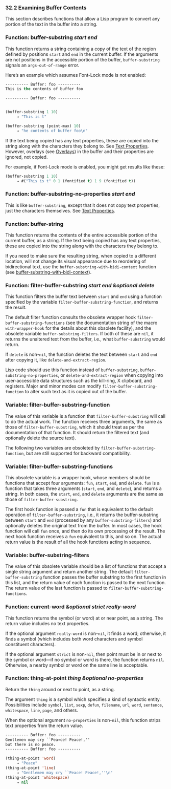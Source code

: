 

### 32.2 Examining Buffer Contents

This section describes functions that allow a Lisp program to convert any portion of the text in the buffer into a string.

### Function: **buffer-substring** *start end*

This function returns a string containing a copy of the text of the region defined by positions `start` and `end` in the current buffer. If the arguments are not positions in the accessible portion of the buffer, `buffer-substring` signals an `args-out-of-range` error.

Here’s an example which assumes Font-Lock mode is not enabled:

```lisp
---------- Buffer: foo ----------
This is the contents of buffer foo

---------- Buffer: foo ----------
```

```lisp
```

```lisp
(buffer-substring 1 10)
     ⇒ "This is t"
```

```lisp
(buffer-substring (point-max) 10)
     ⇒ "he contents of buffer foo\n"
```

If the text being copied has any text properties, these are copied into the string along with the characters they belong to. See [Text Properties](Text-Properties.html). However, overlays (see [Overlays](Overlays.html)) in the buffer and their properties are ignored, not copied.

For example, if Font-Lock mode is enabled, you might get results like these:

```lisp
(buffer-substring 1 10)
     ⇒ #("This is t" 0 1 (fontified t) 1 9 (fontified t))
```

### Function: **buffer-substring-no-properties** *start end*

This is like `buffer-substring`, except that it does not copy text properties, just the characters themselves. See [Text Properties](Text-Properties.html).

### Function: **buffer-string**

This function returns the contents of the entire accessible portion of the current buffer, as a string. If the text being copied has any text properties, these are copied into the string along with the characters they belong to.

If you need to make sure the resulting string, when copied to a different location, will not change its visual appearance due to reordering of bidirectional text, use the `buffer-substring-with-bidi-context` function (see [buffer-substring-with-bidi-context](Bidirectional-Display.html)).

### Function: **filter-buffer-substring** *start end \&optional delete*

This function filters the buffer text between `start` and `end` using a function specified by the variable `filter-buffer-substring-function`, and returns the result.

The default filter function consults the obsolete wrapper hook `filter-buffer-substring-functions` (see the documentation string of the macro `with-wrapper-hook` for the details about this obsolete facility), and the obsolete variable `buffer-substring-filters`. If both of these are `nil`, it returns the unaltered text from the buffer, i.e., what `buffer-substring` would return.

If `delete` is non-`nil`, the function deletes the text between `start` and `end` after copying it, like `delete-and-extract-region`.

Lisp code should use this function instead of `buffer-substring`, `buffer-substring-no-properties`, or `delete-and-extract-region` when copying into user-accessible data structures such as the kill-ring, X clipboard, and registers. Major and minor modes can modify `filter-buffer-substring-function` to alter such text as it is copied out of the buffer.

### Variable: **filter-buffer-substring-function**

The value of this variable is a function that `filter-buffer-substring` will call to do the actual work. The function receives three arguments, the same as those of `filter-buffer-substring`, which it should treat as per the documentation of that function. It should return the filtered text (and optionally delete the source text).

The following two variables are obsoleted by `filter-buffer-substring-function`, but are still supported for backward compatibility.

### Variable: **filter-buffer-substring-functions**

This obsolete variable is a wrapper hook, whose members should be functions that accept four arguments: `fun`, `start`, `end`, and `delete`. `fun` is a function that takes three arguments (`start`, `end`, and `delete`), and returns a string. In both cases, the `start`, `end`, and `delete` arguments are the same as those of `filter-buffer-substring`.

The first hook function is passed a `fun` that is equivalent to the default operation of `filter-buffer-substring`, i.e., it returns the buffer-substring between `start` and `end` (processed by any `buffer-substring-filters`) and optionally deletes the original text from the buffer. In most cases, the hook function will call `fun` once, and then do its own processing of the result. The next hook function receives a `fun` equivalent to this, and so on. The actual return value is the result of all the hook functions acting in sequence.

### Variable: **buffer-substring-filters**

The value of this obsolete variable should be a list of functions that accept a single string argument and return another string. The default `filter-buffer-substring` function passes the buffer substring to the first function in this list, and the return value of each function is passed to the next function. The return value of the last function is passed to `filter-buffer-substring-functions`.

### Function: **current-word** *\&optional strict really-word*

This function returns the symbol (or word) at or near point, as a string. The return value includes no text properties.

If the optional argument `really-word` is non-`nil`, it finds a word; otherwise, it finds a symbol (which includes both word characters and symbol constituent characters).

If the optional argument `strict` is non-`nil`, then point must be in or next to the symbol or word—if no symbol or word is there, the function returns `nil`. Otherwise, a nearby symbol or word on the same line is acceptable.

### Function: **thing-at-point** *thing \&optional no-properties*

Return the `thing` around or next to point, as a string.

The argument `thing` is a symbol which specifies a kind of syntactic entity. Possibilities include `symbol`, `list`, `sexp`, `defun`, `filename`, `url`, `word`, `sentence`, `whitespace`, `line`, `page`, and others.

When the optional argument `no-properties` is non-`nil`, this function strips text properties from the return value.

```lisp
---------- Buffer: foo ----------
Gentlemen may cry ``Pea∗ce! Peace!,''
but there is no peace.
---------- Buffer: foo ----------

(thing-at-point 'word)
     ⇒ "Peace"
(thing-at-point 'line)
     ⇒ "Gentlemen may cry ``Peace! Peace!,''\n"
(thing-at-point 'whitespace)
     ⇒ nil
```
